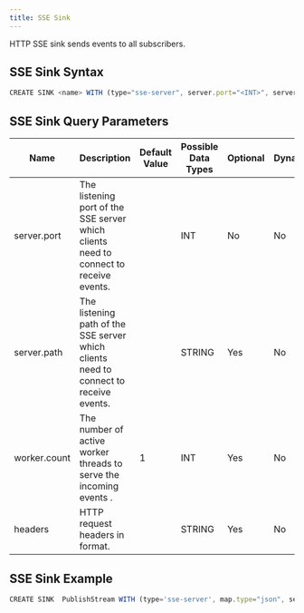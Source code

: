 ```yaml
---
title: SSE Sink
---
```


HTTP SSE sink sends events to all subscribers.

## SSE Sink Syntax

```js
CREATE SINK <name> WITH (type="sse-server", server.port="<INT>", server.path="<STRING>", worker.count="<INT>", headers="<STRING>");
```

## SSE Sink Query Parameters

| Name         | Description |	Default Value |	Possible Data Types	| Optional | Dynamic |
|--------------|-------------|----------------|---------------------| -------- |---------|
| server.port  | The listening port of the SSE server which clients need to connect to receive events. | | INT	| No | No |
| server.path  | The listening path of the SSE server which clients need to connect to receive events. | | STRING | Yes | No |
| worker.count | The number of active worker threads to serve the incoming events .                    | 1 | INT | Yes | No |
| headers      | HTTP request headers in format.  | | STRING | Yes | No |

## SSE Sink Example

```js
CREATE SINK  PublishStream WITH (type='sse-server', map.type="json", server.port='8020', server.path='testsse') (param1 string);
```
